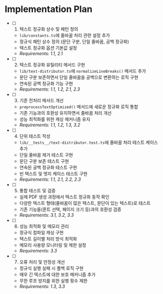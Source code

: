 # Implementation Plan

- [ ] 1. 텍스트 정규화 상수 및 패턴 정의
  - `lib/constants.ts`에 줄바꿈 처리 관련 설정 추가
  - 정규식 패턴 상수 정의 (문단 구분, 단일 줄바꿈, 공백 정규화)
  - 텍스트 정규화 옵션 기본값 설정
  - _Requirements: 1.1, 2.1_

- [ ] 2. 텍스트 정규화 유틸리티 메서드 구현
  - `lib/text-distributor.ts`에 `normalizeLineBreaks()` 메서드 추가
  - 문단 구분 보존하면서 단일 줄바꿈을 공백으로 변환하는 로직 구현
  - 연속된 공백 정규화 기능 구현
  - _Requirements: 1.1, 1.2, 2.1, 2.3_

- [ ] 3. 기존 전처리 메서드 개선
  - `preprocessTextOptimized()` 메서드에 새로운 정규화 로직 통합
  - 기존 기능과의 호환성 유지하면서 줄바꿈 처리 개선
  - 성능 최적화를 위한 캐싱 메커니즘 유지
  - _Requirements: 1.1, 1.2, 1.3, 3.2_

- [ ] 4. 단위 테스트 작성
  - `lib/__tests__/text-distributor.test.ts`에 줄바꿈 처리 테스트 케이스 추가
  - 단일 줄바꿈 제거 테스트 구현
  - 문단 구분 보존 테스트 구현
  - 연속된 공백 정규화 테스트 구현
  - 빈 텍스트 및 엣지 케이스 테스트 구현
  - _Requirements: 1.1, 2.1, 2.2, 2.3_

- [ ] 5. 통합 테스트 및 검증
  - 실제 PDF 생성 과정에서 텍스트 정규화 동작 확인
  - 다양한 텍스트 형태(줄바꿈이 많은 텍스트, 문단이 있는 텍스트)로 테스트
  - 기존 기능들(폰트 선택, 페이지 크기 등)과의 호환성 검증
  - _Requirements: 3.1, 3.2, 3.3_

- [ ] 6. 성능 최적화 및 메모리 관리
  - 정규식 컴파일 캐싱 구현
  - 텍스트 길이별 처리 방식 최적화
  - 메모리 사용량 모니터링 및 제한 설정
  - _Requirements: 3.3_

- [ ] 7. 오류 처리 및 안정성 개선
  - 정규식 실행 실패 시 폴백 로직 구현
  - 매우 긴 텍스트에 대한 보호 메커니즘 추가
  - 무한 루프 방지를 위한 실행 횟수 제한
  - _Requirements: 1.3, 3.3_